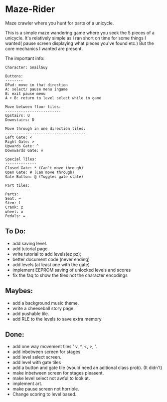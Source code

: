 # Maze-Rider
Maze crawler where you hunt for parts of a unicycle.

This is a simple maze wandering game where you seek the 5 pieces of a unicycle.  It's relatively simple as I ran short on time for some things I wanted( pause screen displaying what pieces you've found etc.)  But the core mechanics I wanted are present.  

The important info:

    Character: SnailGuy
    
    Buttons:
    --------
    DPad: move in that direction
    A: select/ pause menu ingame
    B: exit pause menu
    A + B: return to level select while in game
    
    Move between floor tiles:
    -------------------------
    Upstairs: U
    Downstairs: D
    
    Move through in one direction tiles:
    ------------------------------------
    Left Gate: <
    Right Gate: >
    Upwards Gate: ^
    Downwards Gate: v
    
    Special Tiles: 
    --------------
    Closed Gate: * (Can't move through)
    Open Gate: # (Can move through)
    Gate Button: @ (Toggles gate state)

    Part tiles:
    -----------
    Parts:
    Seat: ~
    Stem: l
    Crank: z
    wheel: o
    Pedals: =








To Do:
---------

* add saving level.
* add tutorial page.
* write tutorial to add levels(ez pz);
* better document code (never ending)
* add levels (at least one with the gate)
* implement EEPROM saving of unlocked levels and scores
* fix the faq to show the tiles not the character encodings




Maybes:
-----------
* add a background music theme.
* write a cheeseball story page.
* add pushable tile.
* add RLE to the levels to save extra memory 



Done:
--------
* add one way movement tiles ' v, ^, <, >, '.
* add inbetween screen for stages
* add level select screen.
* add level with gate tiles
* add a button and gate tile (would need an aditional class prob). (It didn't)
* make inbetween screen for stages pleasent.
* make level select not awful to look at.
* implement art.
* make pause screen not horrible.
* Change scoring to level based.
